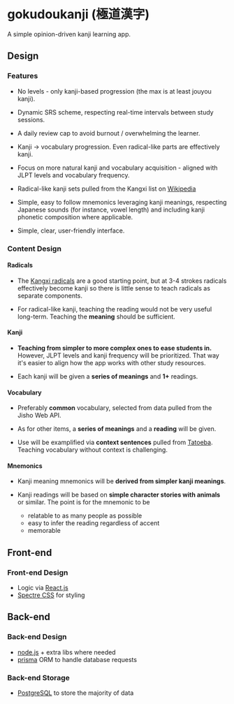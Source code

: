 # gokudoukanji (極道漢字)
A simple opinion-driven kanji learning app.

## Design

### Features
- No levels - only kanji-based progression (the max is at least jouyou kanji).

- Dynamic SRS scheme, respecting real-time intervals between study sessions.

- A daily review cap to avoid burnout / overwhelming the learner.

- Kanji -> vocabulary progression. Even radical-like parts are effectively kanji.

- Focus on more natural kanji and vocabulary acquisition - aligned with JLPT levels and vocabulary frequency.

- Radical-like kanji sets pulled from the Kangxi list on 
  [Wikipedia](https://en.wikipedia.org/wiki/List_of_kanji_radicals_by_stroke_count#Kanji_radicals_not_recognized_by_Kangxi)

- Simple, easy to follow mnemonics leveraging kanji meanings, respecting Japanese sounds (for instance, vowel length) 
  and including kanji phonetic composition where applicable.

- Simple, clear, user-friendly interface.

### Content Design

#### Radicals
- The [Kangxi radicals](https://en.wikipedia.org/wiki/Kangxi_radical) are a good starting point, but at 3-4 strokes 
  radicals effectively become kanji so there is little sense to teach radicals as separate components.

- For radical-like kanji, teaching the reading would not be very useful long-term. Teaching the **meaning** should be sufficient.

#### Kanji
- **Teaching from simpler to more complex ones to ease students in.** However, JLPT levels and kanji frequency will be prioritized.
  That way it's easier to align how the app works with other study resources.

- Each kanji will be given a **series of meanings** and **1+** readings.

#### Vocabulary
- Preferably **common** vocabulary, selected from data pulled from the Jisho Web API.

- As for other items, a **series of meanings** and a **reading** will be given.

- Use will be examplified via **context sentences** pulled from [Tatoeba](https://tatoeba.org/en). Teaching vocabulary without 
context is challenging.

#### Mnemonics
- Kanji meaning mnemonics will be **derived from simpler kanji meanings**.

- Kanji readings will be based on **simple character stories with animals** or similar. The point is for the mnemonic to be
  - relatable to as many people as possible
  - easy to infer the reading regardless of accent
  - memorable

## Front-end

### Front-end Design
- Logic via [React.js](https://react.dev/)
- [Spectre CSS](https://picturepan2.github.io/spectre/getting-started.html) for styling

## Back-end

### Back-end Design
- [node.js](https://nodejs.org/en) + extra libs where needed
- [prisma](https://www.prisma.io/) ORM to handle database requests 

### Back-end Storage

- [PostgreSQL](https://www.postgresql.org/) to store the majority of data
